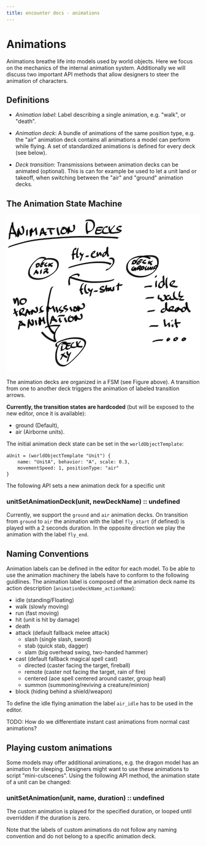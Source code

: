 ```yaml
---
title: encounter docs - animations
---
```


# Animations

Animations breathe life into models used by world objects. Here we focus on the
mechanics of the internal animation system. Additionally we will discuss two
important API methods that allow designers to steer the animation of
characters.


## Definitions

* *Animation label*: Label describing a single animation, e.g. "walk", or
  "death".

* *Animation deck*: A bundle of animations of the same position type, e.g.
  the "air" animation deck contains all animations a model can perform while
  flying.
  A set of standardized animations is defined for every deck (see below).

* *Deck transition*: Transmissions between animation decks can be animated
  (optional). This is can for example be used to let a unit land or takeoff,
  when switching between the "air" and "ground" animation decks.


## The Animation State Machine

![Animation Decks](../../assets/anim_decks.png)

The animation decks are organized in a FSM (see Figure above). A transition
from one to another deck triggers the animation of labeled transition arrows.

**Currently, the transition states are hardcoded** (but will be exposed to the
new editor, once it is available):

* ground (Default),
* air (Airborne units).

The initial animation deck state can be set in the `worldObjectTemplate`:

    aUnit = (worldObjectTemplate "Unit") {
        name: "UnitA", behavior: "A", scale: 0.3,
        movementSpeed: 1, positionType: "air"
    }

The following API sets a new animation deck for a specific unit

### unitSetAnimationDeck(unit, newDeckName) :: undefined

Currently, we support the `ground` and `air` animation decks.
On transition from `ground` to `air` the animation with the label `fly_start`
(if defined) is played with a 2 seconds duration.
In the opposite direction we play the animation with the label `fly_end`.


## Naming Conventions

Animation labels can be defined in the editor for each model. To be able to
use the animation machinery the labels have to conform to the following
guidlines.
The animation label is composed of the animation deck name its action
description (`animationDeckName_actionName`):

* idle (standing/Floating)
* walk (slowly moving)
* run  (fast moving)
* hit  (unit is hit by damage)
* death
* attack (default fallback melee attack)
    * slash (single slash, sword)
    * stab  (quick stab, dagger)
    * slam  (big overhead swing, two-handed hammer)
* cast (default fallback magical spell cast)
    * directed (caster facing the target, fireball)
    * remote   (caster not facing the target, rain of fire)
    * centered (aoe spell centered around caster, group heal)
    * summon   (summoning/reviving a creature/minion)
* block (hiding behind a shield/weapon)

To define the idle flying animation the label `air_idle` has to be used in the
editor.

TODO: How do we differentiate instant cast animations from normal cast
animations?


## Playing custom animations

Some models may offer additional animations, e.g. the dragon model has an
animation for sleeping. Designers might want to use these animations to script
"mini-cutscenes". Using the following API method, the animation state of a
unit can be changed:

### unitSetAnimation(unit, name, duration) :: undefined

The custom animation is played for the specified duration, or looped until
overridden if the duration is zero.

Note that the labels of custom animations do not follow any naming convention
and do not belong to a specific animation deck.

